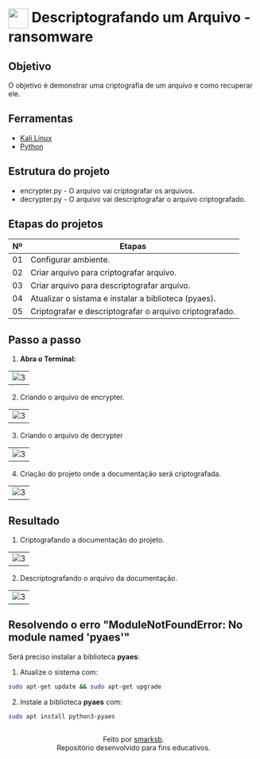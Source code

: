 <h1>
    <img align="center" width="40px" src="https://i.ibb.co/6cFgDxqm/cript.png">
    <span> Descriptografando um Arquivo - ransomware</span>
</h1>

## Objetivo  
O objetivo é demonstrar uma criptografia de um arquivo e como recuperar ele.

## Ferramentas  
- [Kali Linux](https://www.kali.org/)
- [Python](https://www.python.org/)

## Estrutura do projeto
- encrypter.py - O arquivo vai criptografar os arquivos. 
- decrypter.py - O arquivo vai descriptografar o arquivo criptografado.

## Etapas do projetos

<table>
  <thead>
    <tr align="center">
      <th>Nº</th>
      <th>Etapas</th>
    </tr>
  </thead>
  <tbody>
    <tr>
      <td>01</td>
      <td>Configurar ambiente. </td>
    </tr>
    <tr>
      <td>02</td>
      <td>Criar arquivo para criptografar arquivo.  </td>
    </tr>
    <tr>
      <td>03</td>
      <td>Criar arquivo para descriptografar arquivo. </td>
    </tr>
    <tr>
      <td>04</td>
      <td>Atualizar o sistama e instalar a biblioteca (pyaes).  </td>
    </tr>
    <tr>
      <td>05</td>
      <td>Criptografar e descriptografar o arquivo criptografado.</td>
    </tr>
  </tbody>
</table>

## Passo a passo 

1. **Abra o Terminal:**  
<table>
  <tr>
    <td>
      <img src="https://i.ibb.co/qLCVMtZj/terminal.png" alt="3" border="0"></a>
    </td>
</table>

2. Criando o arquivo de encrypter.  
<table>
  <tr>
    <td>
      <img src="https://i.ibb.co/XkJyxsW3/encrypter.png" alt="3" border="0"></a>
    </td>
</table>

3. Criando o arquivo de decrypter
<table>
  <tr>
    <td>
      <img src="https://i.ibb.co/RTs2dsZd/decrypter.png" alt="3" border="0"></a>
    </td>
</table>

4. Criação do projeto onde a documentação será criptografada. 
<table>
  <tr>
    <td>
      <img src="https://i.ibb.co/WWtNKcp3/projeto.png" alt="3" border="0"></a>
    </td>
</table>

## Resultado 
1. Criptografando a documentação do projeto.
<table>
  <tr>
    <td>
      <img src="https://i.ibb.co/pjFZbJDv/arquivo-encrypter.png" alt="3" border="0"></a>
    </td>
</table>

2. Descriptografando o arquivo da documentação.  
<table>
  <tr>
    <td>
      <img src="https://i.ibb.co/35JFwrD5/arquivo-decrypter.png" alt="3" border="0"></a>
    </td>
</table>

## Resolvendo o erro "ModuleNotFoundError: No module named 'pyaes'"  
Será preciso instalar a biblioteca **pyaes**:

1. Atualize o sistema com:  
```sh
sudo apt-get update && sudo apt-get upgrade
```
2. Instale a biblioteca **pyaes** com:
```sh
sudo apt install python3-pyaes
```
##
<div align="center">Feito por <a href="https://github.com/smarksb">smarksb</a>.</div>
<div align="center">Repositório desenvolvido para fins educativos.</a></div>